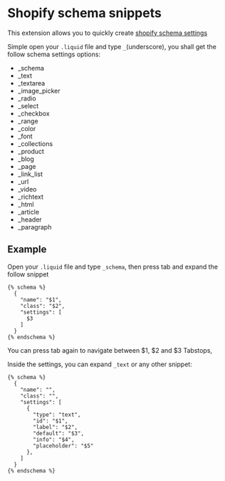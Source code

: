 # Shopify schema snippets

This extension allows you to quickly create [shopify schema settings](https://help.shopify.com/en/themes/development/theme-editor/settings-schema)

Simple open your `.liquid` file and type `_`(underscore), you shall get the follow schema settings options:

* _schema
* _text
* _textarea
* _image_picker
* _radio
* _select
* _checkbox
* _range
* _color
* _font
* _collections
* _product
* _blog
* _page
* _link_list
* _url
* _video
* _richtext
* _html
* _article
* _header
* _paragraph


## Example

Open your `.liquid` file and type `_schema`, then press tab and expand the follow snippet

```liquid
{% schema %}
  {
    "name": "$1",
    "class": "$2",
    "settings": [
      $3
    ]
  }
{% endschema %}
```

You can press tab again to navigate between $1, $2 and $3 Tabstops,

Inside the settings, you can expand `_text` or any other snippet:

```liquid
{% schema %}
  {
    "name": "",
    "class": "",
    "settings": [
      {
        "type": "text",
        "id": "$1",
        "label": "$2",
        "default": "$3",
        "info": "$4",
        "placeholder": "$5"
      },      
    ]
  }
{% endschema %}
```